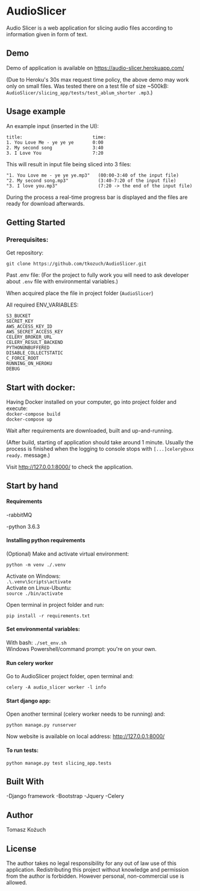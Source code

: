 # AudioSlicer

Audio Slicer is a web application for slicing audio files according to information given in 
form of text.

## Demo

Demo of application is available on https://audio-slicer.herokuapp.com/ 

(Due to Heroku's 30s max request time policy, the above demo may work only on small files. 
Was tested there on a test file of size ~500kB: `AudioSlicer/slicing_app/tests/test_ablum_shorter
.mp3`.)

## Usage example

An example input (inserted in the UI):
```
title:                          time:
1. You Love Me - ye ye ye       0:00
2. My second song               3:40
3. I Love You                   7:20
```

This will result in input file being sliced into 3 files:
```
"1. You Love me - ye ye ye.mp3"   (00:00-3:40 of the input file)
"2. My second song.mp3"           (3:40-7:20 of the input file)
"3. I love you.mp3"               (7:20 -> the end of the input file)
```

During the process a real-time progress bar is displayed and the files are ready for download afterwards.

## Getting Started

### Prerequisites:

Get repository:

`git clone https://github.com/tkozuch/AudioSlicer.git`

Past .env file:
(For the project to fully work you will need to ask developer about `.env` file with environmental variables.)

When acquired place the file in project folder (`AudioSlicer`)

All required ENV_VARIABLES:
```
S3_BUCKET
SECRET_KEY
AWS_ACCESS_KEY_ID
AWS_SECRET_ACCESS_KEY
CELERY_BROKER_URL
CELERY_RESULT_BACKEND
PYTHONUNBUFFERED
DISABLE_COLLECTSTATIC
C_FORCE_ROOT
RUNNING_ON_HEROKU
DEBUG
```

## Start with docker:

Having Docker installed on your computer, go into project folder and execute:
<br>`docker-compose build`
<br>`docker-compose up`

Wait after requirements are downloaded, built and up-and-running.
 
(After build, starting of application should take around 1 minute. Usually the process is  finished
 when the logging to console stops with `[...]celery@xxx ready.` message.)

Visit http://127.0.0.1:8000/ to check the application.


## Start by hand

#### Requirements
-rabbitMQ

-python 3.6.3

#### Installing python requirements

(Optional) Make and activate virtual environment:

`python -m venv ./.venv`

Activate on Windows:
<br>`.\.venv\Scripts\activate`
<br>Activate on Linux-Ubuntu:
<br>`source ./bin/activate`

Open terminal in project folder and run:

```
pip install -r requirements.txt
```

#### Set environmental variables:

With bash: `./set_env.sh`<br>
Windows Powershell/command prompt: you're on your own.

#### Run celery worker

Go to AudioSlicer project folder, open terminal and:
```
celery -A audio_slicer worker -l info
```


#### Start django app:

Open another terminal (celery worker needs to be running) and:

```
python manage.py runserver
```

Now website is available on local address: http://127.0.0.1:8000/


#### To run tests:

`python manage.py test slicing_app.tests`

## Built With
-Django framework
-Bootstrap
-Jquery
-Celery

## Author

Tomasz Kożuch

## License

The author takes no legal responsibility for any out of law use of this application.
Redistributing this project without knowledge and permission from the author is forbidden. However personal, non-commercial use is allowed.
